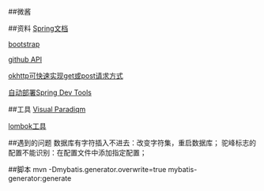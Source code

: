 ##微酱

##资料
[Spring文档](https://spring.io/guides/gs/serving-web-content/)

[bootstrap](https://v3.bootcss.com/components/)

[github API](https://developer.github.com/apps/)

[okhttp可快速实现get或post请求方式](https://square.github.io/okhttp/)

[自动部署Spring Dev Tools](https://docs.spring.io/spring-boot/docs/2.0.0.RC1/reference/htmlsingle/#using-boot-devtools)

##工具
[Visual Paradiqm](https://www.visual-paradigm.com)

[lombok工具](https://projectlombok.org/features/all)

##遇到的问题
数据库有字符插入不进去：改变字符集，重启数据库；
驼峰标志的配置不能识别：在配置文件中添加指定配置；

##脚本
mvn -Dmybatis.generator.overwrite=true mybatis-generator:generate




